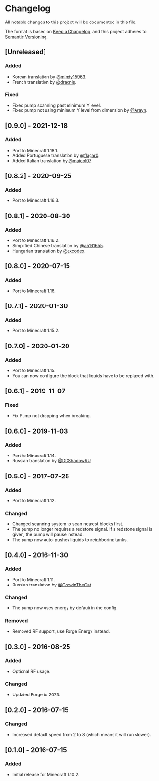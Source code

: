 # Changelog

All notable changes to this project will be documented in this file.

The format is based on [Keep a Changelog](https://keepachangelog.com/en/1.0.0/), and this project adheres
to [Semantic Versioning](https://semver.org/spec/v2.0.0.html).

## [Unreleased]

### Added

- Korean translation by [@mindy15963](https://github.com/mindy15963).
- French translation by [@dracnis](https://github.com/dracnis).

### Fixed

- Fixed pump scanning past minimum Y level.
- Fixed pump not using minimum Y level from dimension by [@Arayn](https://github.com/Arayn).

## [0.9.0] - 2021-12-18

### Added

- Port to Minecraft 1.18.1.
- Added Portuguese translation by [@flagar0](https://github.com/flagar0).
- Added Italian translation by [@maicol07](https://github.com/maicol07).

## [0.8.2] - 2020-09-25

### Added

- Port to Minecraft 1.16.3.

## [0.8.1] - 2020-08-30

### Added

- Port to Minecraft 1.16.2.
- Simplified Chinese translation by [@a5161655](https://github.com/a5161655).
- Hungarian translation by [@excodex](https://github.com/excodex).

## [0.8.0] - 2020-07-15

### Added

- Port to Minecraft 1.16.

## [0.7.1] - 2020-01-30

### Added

- Port to Minecraft 1.15.2.

## [0.7.0] - 2020-01-20

### Added

- Port to Minecraft 1.15.
- You can now configure the block that liquids have to be replaced with.

## [0.6.1] - 2019-11-07

### Fixed

- Fix Pump not dropping when breaking.

## [0.6.0] - 2019-11-03

### Added

- Port to Minecraft 1.14.
- Russian translation by [@DDShadowRU](https://github.com/DDShadowRU).

## [0.5.0] - 2017-07-25

### Added

- Port to Minecraft 1.12.

### Changed

- Changed scanning system to scan nearest blocks first.
- The pump no longer requires a redstone signal. If a redstone signal is given, the pump will pause instead.
- The pump now auto-pushes liquids to neighboring tanks.

## [0.4.0] - 2016-11-30

### Added

- Port to Minecraft 1.11.
- Russian translation by [@CorwinTheCat](https://github.com/CorwinTheCat).

### Changed

- The pump now uses energy by default in the config.

### Removed

- Removed RF support, use Forge Energy instead.

## [0.3.0] - 2016-08-25

### Added

- Optional RF usage.

### Changed

- Updated Forge to 2073.

## [0.2.0] - 2016-07-15

### Changed

- Increased default speed from 2 to 8 (which means it will run slower).

## [0.1.0] - 2016-07-15

### Added

- Initial release for Minecraft 1.10.2.
